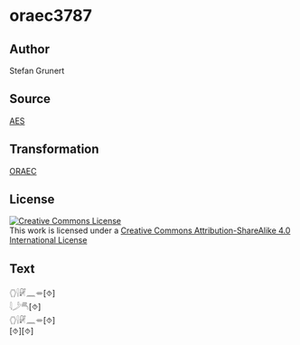 # oraec3787

## Author

Stefan Grunert

## Source

[AES](https://github.com/simondschweitzer/aes)

## Transformation

[ORAEC](https://oraec.github.io/)

## License

<a rel="license" href="http://creativecommons.org/licenses/by-sa/4.0/"><img alt="Creative Commons License" style="border-width:0" src="https://i.creativecommons.org/l/by-sa/4.0/88x31.png" /></a><br />This work is licensed under a <a rel="license" href="http://creativecommons.org/licenses/by-sa/4.0/">Creative Commons Attribution-ShareAlike 4.0 International License</a>

## Text

𓂘𓍛𓏞𓈖𓎂[⯑]<br>
𓇋𓌳𓄪[⯑]<br>
𓂘𓍛𓏞𓈖𓎂[⯑]<br>
[⯑][⯑]<br>

